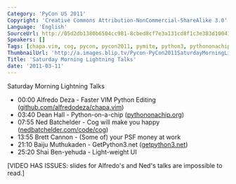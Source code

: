 ```yaml
---
Category: 'PyCon US 2011'
Copyright: 'Creative Commons Attribution-NonCommercial-ShareAlike 3.0'
Language: 'English'
SourceUrl: http://05d2db1380b6504cc981-8cbed8cf7e3a131cd8f1c3e383d10041.r93.cf2.rackcdn.com/pycon-us-2011/359_saturday-morning-lightning-talks.mp4
Speakers: []
Tags: [chapa.vim, cog, pycon, pycon2011, pymite, python3, pythononachip, vim]
ThumbnailUrl: 'http://a.images.blip.tv/Pycon-PyCon2011SaturdayMorningLightningTalks238.png'
Title: 'Saturday Morning Lightning Talks'
date: '2011-03-11'
---
```

Saturday Morning Lightning Talks

  * 00:00 Alfredo Deza - Faster VIM Python Editing ([github.com/alfredodeza/chapa.vim](https://github.com/alfredodeza/chapa.vim)) 
  * 03:40 Dean Hall - Python-on-a-chip ([pythononachip.org](http://pythononachip.org/)) 
  * 07:55 Ned Batchelder - Cog will make you happy ([nedbatchelder.com/code/cog](http://nedbatchelder.com/code/cog)) 
  * 13:55 Brett Cannon - (Some of) your PSF money at work 
  * 21:10 Baiju Muthukaden - GetPython3.net ([getpython3.net](http://getpython3.net/)) 
  * 25:20 Shai Ben-yehuda - Light-weight UI 

[VIDEO HAS ISSUES: slides for Alfredo's and Ned's talks are impossible to
read.]

